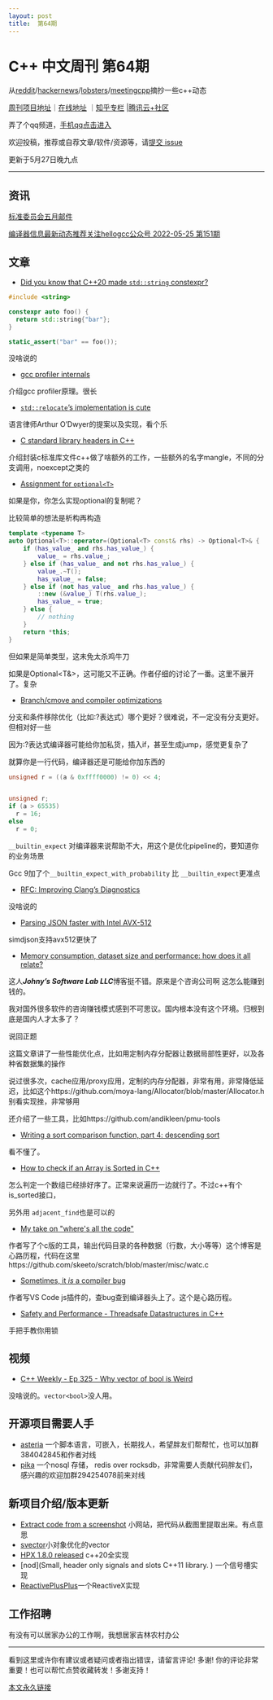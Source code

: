 ```yaml
---
layout: post
title:  第64期
---
```


# C++ 中文周刊 第64期


从[reddit](https://www.reddit.com/r/cpp/)/[hackernews](https://news.ycombinator.com/)/[lobsters](https://lobste.rs/)/[meetingcpp](https://www.meetingcpp.com/blog/blogroll/items/Meeting-Cpp-Blogroll-331.html)摘抄一些c++动态

[周刊项目地址](https://github.com/wanghenshui/cppweeklynews)｜[在线地址](https://wanghenshui.github.io/cppweeklynews/) ｜[知乎专栏](https://www.zhihu.com/column/jieyaren) |[腾讯云+社区](https://cloud.tencent.com/developer/column/92884)

弄了个qq频道，[手机qq点击进入](https://qun.qq.com/qqweb/qunpro/share?_wv=3&_wwv=128&inviteCode=xzjHQ&from=246610&biz=ka)

欢迎投稿，推荐或自荐文章/软件/资源等，请[提交 issue](https://github.com/wanghenshui/cppweeklynews/issues)

更新于5月27日晚九点

---

## 资讯

[标准委员会五月邮件](https://www.open-std.org/jtc1/sc22/wg21/docs/papers/2022/#mailing2022-05)

[编译器信息最新动态推荐关注hellogcc公众号 2022-05-25 第151期](https://github.com/hellogcc/osdt-weekly/blob/master/weekly-2022/2022-05-25.md)



## 文章

- [Did you know that C++20 made `std::string` constexpr? ](https://github.com/QuantlabFinancial/cpp_tip_of_the_week/blob/master/279.md)

```c++
#include <string>

constexpr auto foo() {
  return std::string{"bar"};
}

static_assert("bar" == foo());
```

没啥说的

- [gcc profiler internals](https://trofi.github.io/posts/243-gcc-profiler-internals.html)

介绍gcc profiler原理。很长

- [`std::relocate`’s implementation is cute](https://quuxplusone.github.io/blog/2022/05/18/std-relocate/)

语言律师Arthur O’Dwyer的提案以及实现，看个乐

- [C standard library headers in C++    ](https://maskray.me/blog/2022-05-15-c-standard-library-headers-in-c++)

介绍封装c标准库文件c++做了啥额外的工作，一些额外的名字mangle，不同的分支调用，noexcept之类的

- [Assignment for `optional<T>`](https://brevzin.github.io/c++/2022/05/24/optional-assignment/)

如果是你，你怎么实现optional的复制呢？

比较简单的想法是析构再构造

```c++
template <typename T>
auto Optional<T>::operator=(Optional<T> const& rhs) -> Optional<T>& {
    if (has_value_ and rhs.has_value_) {
        value_ = rhs.value_;
    } else if (has_value_ and not rhs.has_value_) {
        value_.~T();
        has_value_ = false;
    } else if (not has_value_ and rhs.has_value_) {
        ::new (&value_) T(rhs.value_);
        has_value_ = true;
    } else {
        // nothing
    }
    return *this;
}

```

但如果是简单类型，这未免太杀鸡牛刀

如果是Optional<T&>，这可能又不正确。作者仔细的讨论了一番。这里不展开了。复杂

- [Branch/cmove and compiler optimizations](https://kristerw.github.io/2022/05/24/branchless/)

分支和条件移除优化（比如:?表达式）哪个更好？很难说，不一定没有分支更好。但相对好一些

因为:?表达式编译器可能给你加私货，插入if，甚至生成jump，感觉更复杂了

就算你是一行代码，编译器还是可能给你加东西的

```c++
unsigned r = ((a & 0xffff0000) != 0) << 4;


unsigned r;
if (a > 65535)
  r = 16;
else
  r = 0;

```



`__builtin_expect` 对编译器来说帮助不大，用这个是优化pipeline的，要知道你的业务场景

Gcc 9加了个`__builtin_expect_with_probability` 比 `__builtin_expect`更准点

- [RFC: Improving Clang’s Diagnostics](https://discourse.llvm.org/t/rfc-improving-clang-s-diagnostics/62584)

没啥说的

- [Parsing JSON faster with Intel AVX-512](https://lemire.me/blog/2022/05/25/parsing-json-faster-with-intel-avx-512/)

simdjson支持avx512更快了

- [Memory consumption, dataset size and performance: how does it all relate?](https://johnysswlab.com/memory-consumption-dataset-size-and-performance-how-does-it-all-relate/)

这人***Johny’s Software Lab LLC***博客挺不错。原来是个咨询公司啊 这怎么能赚到钱的。

我对国外很多软件的咨询赚钱模式感到不可思议。国内根本没有这个环境。归根到底是国内人才太多了？

说回正题

这篇文章讲了一些性能优化点，比如用定制内存分配器让数据局部性更好，以及各种省数据集的操作

说过很多次，cache应用/proxy应用，定制的内存分配器，非常有用，非常降低延迟，比如这个https://github.com/moya-lang/Allocator/blob/master/Allocator.h 别看实现挫，非常够用

还介绍了一些工具，比如https://github.com/andikleen/pmu-tools

- [Writing a sort comparison function, part 4: descending sort](https://devblogs.microsoft.com/oldnewthing/20220520-00/?p=106676)

看不懂了。

- [How to check if an Array is Sorted in C++](https://thispointer.com/how-to-check-if-an-array-is-sorted-in-c/)

怎么判定一个数组已经排好序了。正常来说遍历一边就行了。不过c++有个is_sorted接口，

另外用  `adjacent_find`也是可以的

- [My take on "where's all the code"](https://nullprogram.com/blog/2022/05/22/)

作者写了个c版的工具，输出代码目录的各种数据（行数，大小等等）这个博客是心路历程，代码在这里https://github.com/skeeto/scratch/blob/master/misc/watc.c 

- [Sometimes, it *is* a compiler bug](https://quick-lint-js.com/blog/bug-journey/)

作者写VS Code js插件的，查bug查到编译器头上了。这个是心路历程。

- [Safety and Performance - Threadsafe Datastructures in C++](https://sheep.horse/2022/5/safety_and_performance_-_threadsafe_datastructures.html)

手把手教你用锁

## 视频

- [C++ Weekly - Ep 325 - Why vector of bool is Weird ](https://www.youtube.com/watch?v=OP9IDIeicZE)

没啥说的。`vector<bool>`没人用。



## 开源项目需要人手

- [asteria](https://github.com/lhmouse/asteria) 一个脚本语言，可嵌入，长期找人，希望胖友们帮帮忙，也可以加群384042845和作者对线
- [pika](https://github.com/OpenAtomFoundation/pika) 一个nosql 存储， redis over rocksdb，非常需要人贡献代码胖友们， 感兴趣的欢迎加群294254078前来对线

## 新项目介绍/版本更新

- [Extract code from a screenshot](https://www.codefromscreenshot.com/) 小网站，把代码从截图里提取出来。有点意思
- [svector](https://github.com/martinus/svector)小对象优化的vector
- [HPX 1.8.0 released](https://hpx.stellar-group.org/2022/05/25/hpx-1-8-0-released/) c++20全实现
- [nod](Small, header only signals and slots C++11 library.    ) 一个信号槽实现
- [ReactivePlusPlus](https://github.com/victimsnino/ReactivePlusPlus)一个ReactiveX实现

## 工作招聘

有没有可以居家办公的工作啊，我想居家吉林农村办公

---

看到这里或许你有建议或者疑问或者指出错误，请留言评论! 多谢!  你的评论非常重要！也可以帮忙点赞收藏转发！多谢支持！

[本文永久链接](https://wanghenshui.github.io/cppweeklynews/posts/064.html)
